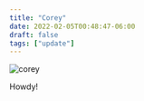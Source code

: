 ```yaml
---
title: "Corey"
date: 2022-02-05T00:48:47-06:00
draft: false
tags: ["update"]
---
```


![corey](tx.jpg)

Howdy!
